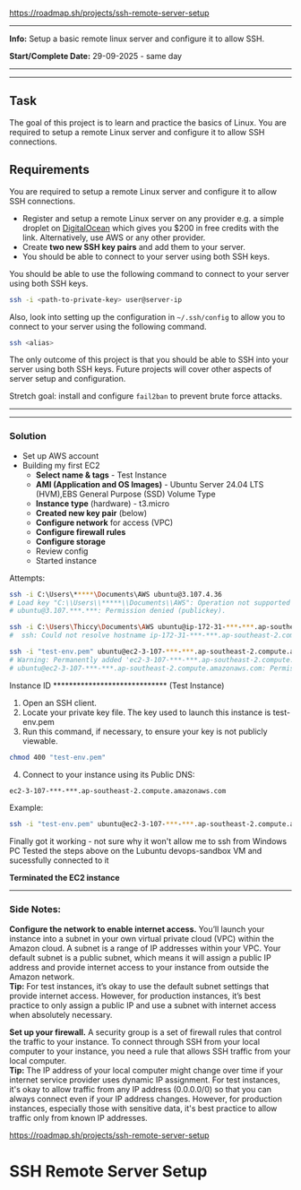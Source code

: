 https://roadmap.sh/projects/ssh-remote-server-setup
___
**Info:**
	Setup a basic remote linux server and configure it to allow SSH.

**Start/Complete Date:** 
	29-09-2025 - same day
___
___
## Task
The goal of this project is to learn and practice the basics of Linux. You are required to setup a remote Linux server and configure it to allow SSH connections.

## Requirements
You are required to setup a remote Linux server and configure it to allow SSH connections.

- Register and setup a remote Linux server on any provider e.g. a simple droplet on [DigitalOcean](https://m.do.co/c/b29aa8845df8) which gives you $200 in free credits with the link. Alternatively, use AWS or any other provider.
- Create **two new SSH key pairs** and add them to your server.
- You should be able to connect to your server using both SSH keys.

You should be able to use the following command to connect to your server using both SSH keys.

```bash
ssh -i <path-to-private-key> user@server-ip
```

Also, look into setting up the configuration in `~/.ssh/config` to allow you to connect to your server using the following command.

```bash
ssh <alias>
```

The only outcome of this project is that you should be able to SSH into your server using both SSH keys. Future projects will cover other aspects of server setup and configuration.

Stretch goal: install and configure `fail2ban` to prevent brute force attacks.
___
___
### Solution

- Set up AWS account
- Building my first EC2
	- **Select name & tags** - Test Instance
	- **AMI (Application and OS Images)** - Ubuntu Server 24.04 LTS (HVM),EBS General Purpose (SSD) Volume Type
	- **Instance type** (hardware) - t3.micro
	- **Created new key pair** (below)
	- **Configure network** for access (VPC) 
	- **Configure firewall rules**
	- **Configure storage**
	- Review config
	- Started instance

Attempts:
```bash
ssh -i C:\Users\*****\Documents\AWS ubuntu@3.107.4.36
# Load key "C:\\Users\\*****\\Documents\\AWS": Operation not supported on socket
# ubuntu@3.107.***.***: Permission denied (publickey).

ssh -i C:\Users\Thiccy\Documents\AWS ubuntu@ip-172-31-***-***.ap-southeast-2.compute.internal
#  ssh: Could not resolve hostname ip-172-31-***-***.ap-southeast-2.compute.internal: No such host is known.

ssh -i "test-env.pem" ubuntu@ec2-3-107-***-***.ap-southeast-2.compute.amazonaws.com
# Warning: Permanently added 'ec2-3-107-***-***.ap-southeast-2.compute.amazonaws.com' (ED25519) to the list of known hosts.
# ubuntu@ec2-3-107-***-***.ap-southeast-2.compute.amazonaws.com: Permission denied (publickey).
```

Instance ID
***************************** (Test Instance)

1. Open an SSH client.
2. Locate your private key file. The key used to launch this instance is test-env.pem
3. Run this command, if necessary, to ensure your key is not publicly viewable.

```bash
chmod 400 "test-env.pem"
```

4.  Connect to your instance using its Public DNS:

```bash
ec2-3-107-***-***.ap-southeast-2.compute.amazonaws.com
```

Example:
```bash
ssh -i "test-env.pem" ubuntu@ec2-3-107-***-***.ap-southeast-2.compute.amazonaws.com
```


Finally got it working - not sure why it won't allow me to ssh from Windows PC
Tested the steps above on the Lubuntu devops-sandbox VM and sucessfully connected to it

**Terminated the EC2 instance**

___
### Side Notes:

**Configure the network to enable internet access.** You’ll launch your instance into a subnet in your own virtual private cloud (VPC) within the Amazon cloud. A subnet is a range of IP addresses within your VPC. Your default subnet is a public subnet, which means it will assign a public IP address and provide internet access to your instance from outside the Amazon network.  
	**Tip:** For test instances, it’s okay to use the default subnet settings that provide internet access. However, for production instances, it’s best practice to only assign a public IP and use a subnet with internet access when absolutely necessary.


**Set up your firewall.** A security group is a set of firewall rules that control the traffic to your instance. To connect through SSH from your local computer to your instance, you need a rule that allows SSH traffic from your local computer.  
	  **Tip:** The IP address of your local computer might change over time if your internet service provider uses dynamic IP assignment. For test instances, it's okay to allow traffic from any IP address (0.0.0.0/0) so that you can always connect even if your IP address changes. However, for production instances, especially those with sensitive data, it's best practice to allow traffic only from known IP addresses.

https://roadmap.sh/projects/ssh-remote-server-setup

# SSH Remote Server Setup
